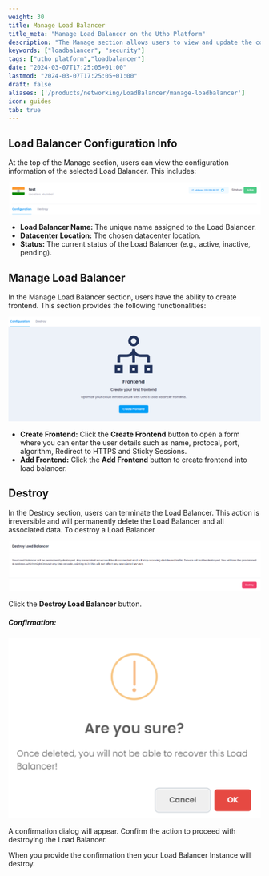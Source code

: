 ```yaml
---
weight: 30
title: Manage Load Balancer
title_meta: "Manage Load Balancer on the Utho Platform"
description: "The Manage section allows users to view and update the configuration of their deployed Load Balancer. This section provides a comprehensive interface to manage Load Balancer users, configure firewalls, and destroy Load Balancer instances."
keywords: ["loadbalancer", "security"]
tags: ["utho platform","loadbalancer"]
date: "2024-03-07T17:25:05+01:00"
lastmod: "2024-03-07T17:25:05+01:00"
draft: false 
aliases: ['/products/networking/LoadBalancer/manage-loadbalancer']
icon: guides
tab: true
---
```

## Load Balancer Configuration Info

At the top of the Manage section, users can view the configuration information of the selected Load Balancer. This includes:

![Utho-Manage-loadbalancer-config](image/Utho-Manage-loadbalancer-config.png)

* **Load Balancer Name:** The unique name assigned to the Load Balancer.
* **Datacenter Location:** The chosen datacenter location.
* **Status:** The current status of the Load Balancer (e.g., active, inactive, pending).

## Manage Load Balancer

In the Manage Load Balancer section, users have the ability to create frontend. This section provides the following functionalities:


![Utho-Manage-loadbalancer-createfrontend](image/Utho-Manage-loadbalancer-createfrontend.png)

* **Create Frontend:** Click the **Create Frontend** button to open a form where you can enter the user details such as name, protocal, port, algorithm, Redirect to HTTPS and Sticky Sessions.
* **Add Frontend:** Click the **Add Frontend** button to create frontend into load balancer.
<!-- * **Add Frontend:** Click the **Add Frontend** button.
* **Send Message:** Select a user from the list, click the **Download** button, which will download your vpn user into your brows. -->

## Destroy

In the Destroy section, users can terminate the Load Balancer. This action is irreversible and will permanently delete the Load Balancer and all associated data. To destroy a Load Balancer

![Utho-Manage-loadbalancer-destroy](image/Utho-Manage-loadbalancer-destroy.png)

Click the **Destroy Load Balancer** button.

##### **Confirmation:**

![Utho-Manage-loadbalancer-destroy-popup](image/Utho-Manage-loadbalancer-destroy-popup.png)

A confirmation dialog will appear. Confirm the action to proceed with destroying the Load Balancer.

When you provide the confirmation then your Load Balancer Instance will destroy.
